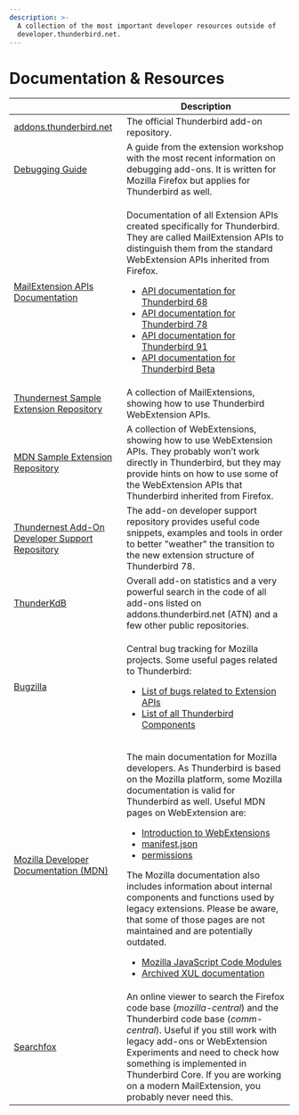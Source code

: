 ```yaml
---
description: >-
  A collection of the most important developer resources outside of
  developer.thunderbird.net.
---
```


# Documentation & Resources

|                                                                                                                 | Description                                                                                                                                                                                                                                                                                                                                                                                                                                                                                                                                                                                                                                                                                                                                                                                                                                                                                                                                                                                                                                                                 |
| --------------------------------------------------------------------------------------------------------------- | --------------------------------------------------------------------------------------------------------------------------------------------------------------------------------------------------------------------------------------------------------------------------------------------------------------------------------------------------------------------------------------------------------------------------------------------------------------------------------------------------------------------------------------------------------------------------------------------------------------------------------------------------------------------------------------------------------------------------------------------------------------------------------------------------------------------------------------------------------------------------------------------------------------------------------------------------------------------------------------------------------------------------------------------------------------------------- |
| [addons.thunderbird.net](https://addons.thunderbird.net)                                                        | The official Thunderbird add-on repository.                                                                                                                                                                                                                                                                                                                                                                                                                                                                                                                                                                                                                                                                                                                                                                                                                                                                                                                                                                                                                                 |
| [Debugging Guide](https://extensionworkshop.com/documentation/develop/debugging/)                               | A guide from the extension workshop with the most recent information on debugging add-ons. It is written for Mozilla Firefox but applies for Thunderbird as well.                                                                                                                                                                                                                                                                                                                                                                                                                                                                                                                                                                                                                                                                                                                                                                                                                                                                                                           |
| [MailExtension APIs Documentation](https://webextension-api.thunderbird.net/en/latest/)                         | <p>Documentation of all Extension APIs created specifically for Thunderbird. They are called MailExtension APIs to distinguish them from the standard WebExtension APIs inherited from Firefox.</p><ul><li><a href="https://webextension-api.thunderbird.net/en/68/">API documentation for Thunderbird 68</a></li><li><a href="https://webextension-api.thunderbird.net/en/78/">API documentation for Thunderbird 78</a></li><li><a href="https://webextension-api.thunderbird.net/en/91/">API documentation for Thunderbird 91</a></li><li><a href="https://webextension-api.thunderbird.net/en/latest/">API documentation for Thunderbird Beta</a></li></ul>                                                                                                                                                                                                                                                                                                                                                                                                              |
| [Thundernest Sample Extension Repository](https://github.com/thundernest/sample-extensions)                     | A collection of MailExtensions, showing how to use Thunderbird WebExtension APIs.                                                                                                                                                                                                                                                                                                                                                                                                                                                                                                                                                                                                                                                                                                                                                                                                                                                                                                                                                                                           |
| [MDN Sample Extension Repository](https://github.com/mdn/webextensions-examples)                                | A collection of WebExtensions, showing how to use WebExtension APIs. They probably won’t work directly in Thunderbird, but they may provide hints on how to use some of the WebExtension APIs that Thunderbird inherited from Firefox.                                                                                                                                                                                                                                                                                                                                                                                                                                                                                                                                                                                                                                                                                                                                                                                                                                      |
| [Thundernest Add-On Developer Support Repository](https://github.com/thundernest/addon-developer-support)       | The add-on developer support repository provides useful code snippets, examples and tools in order to better "weather" the transition to the new extension structure of Thunderbird 78.                                                                                                                                                                                                                                                                                                                                                                                                                                                                                                                                                                                                                                                                                                                                                                                                                                                                                     |
| [ThunderKdB](https://cleidigh.github.io/ThunderKdB/index.html)                                                  | Overall add-on statistics and a very powerful search in the code of all add-ons listed on addons.thunderbird.net (ATN) and a few other public repositories.                                                                                                                                                                                                                                                                                                                                                                                                                                                                                                                                                                                                                                                                                                                                                                                                                                                                                                                 |
| [Bugzilla](https://bugzilla.mozilla.org)                                                                        | <p>Central bug tracking for Mozilla projects. Some useful pages related to Thunderbird:</p><ul><li><a href="https://bugzilla.mozilla.org/buglist.cgi?product=Thunderbird&#x26;component=Add-Ons%3A%20Extensions%20API&#x26;resolution=---&#x26;list_id=15187727">List of bugs related to Extension APIs</a></li><li><a href="https://bugzilla.mozilla.org/describecomponents.cgi?product=Thunderbird">List of all Thunderbird Components</a></li></ul>                                                                                                                                                                                                                                                                                                                                                                                                                                                                                                                                                                                                                      |
| [Mozilla Developer Documentation (MDN)](https://developer.mozilla.org/en-US/docs/Mozilla/Add-ons/WebExtensions) | <p>The main documentation for Mozilla developers. As Thunderbird is based on the Mozilla platform, some Mozilla documentation is valid for Thunderbird as well. Useful MDN pages on WebExtension are:</p><ul><li><a href="https://developer.mozilla.org/en-US/docs/Mozilla/Add-ons/WebExtensions">Introduction to WebExtensions</a></li><li><a href="https://developer.mozilla.org/en-US/docs/Mozilla/Add-ons/WebExtensions/manifest.json">manifest.json</a></li><li><a href="https://developer.mozilla.org/en-US/docs/Mozilla/Add-ons/WebExtensions/manifest.json/permissions">permissions</a></li></ul><p>The Mozilla documentation also includes information about internal components and functions used by legacy extensions. Please be aware, that some of those pages are not maintained and are potentially outdated.</p><ul><li><a href="https://udn.realityripple.com/docs/Mozilla/JavaScript_code_modules">Mozilla JavaScript Code Modules</a></li><li><a href="https://udn.realityripple.com/docs/Archive/Mozilla/XUL">Archived XUL documentation</a></li></ul> |
| [Searchfox](https://searchfox.org)                                                                              | An online viewer to search the Firefox code base (_mozilla-central_) and the Thunderbird code base (_comm-central_). Useful if you still work with legacy add-ons or WebExtension Experiments and need to check how something is implemented in Thunderbird Core. If you are working on a modern MailExtension, you probably never need this.                                                                                                                                                                                                                                                                                                                                                                                                                                                                                                                                                                                                                                                                                                                               |
